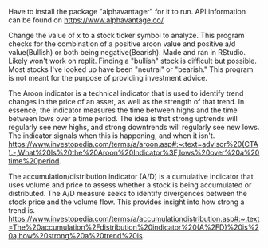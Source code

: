 Have to install the package "alphavantager" for it to run. API information can be found on https://www.alphavantage.co/

Change the value of x to a stock ticker symbol to analyze. This program checks for the combination of a positive aroon value and positive a/d value(Bullish) or both being negative(Bearish). Made and ran in RStudio. Likely won't work on replit. Finding a "bullish" stock is difficult but possible. Most stocks I've looked up have been "neutral" or "bearish."  This program is not meant for the purpose of providing investment advice.

The Aroon indicator is a technical indicator that is used to identify trend changes in the price of an asset, as well as the strength of that trend. In essence, the indicator measures the time between highs and the time between lows over a time period. The idea is that strong uptrends will regularly see new highs, and strong downtrends will regularly see new lows. The indicator signals when this is happening, and when it isn't. https://www.investopedia.com/terms/a/aroon.asp#:~:text=advisor%20(CTA).-,What%20Is%20the%20Aroon%20Indicator%3F,lows%20over%20a%20time%20period.

The accumulation/distribution indicator (A/D) is a cumulative indicator that uses volume and price to assess whether a stock is being accumulated or distributed. The A/D measure seeks to identify divergences between the stock price and the volume flow. This provides insight into how strong a trend is. https://www.investopedia.com/terms/a/accumulationdistribution.asp#:~:text=The%20accumulation%2Fdistribution%20indicator%20(A%2FD)%20is%20a,how%20strong%20a%20trend%20is.
